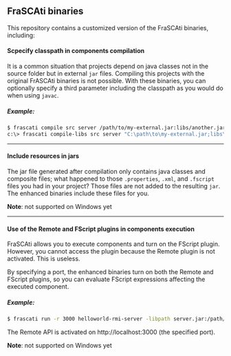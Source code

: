 ## FraSCAti binaries

This repository contains a customized version of the FraSCAti binaries, including:

#### Scpecify classpath in components compilation
It is a common situation that projects depend on java classes not in the source folder but in external `jar` files. Compiling this projects with the original FrASCAti binaries is not possible. With these binaries, you can optionally specify a third parameter including the classpath as you would do when using `javac`.

##### Example:
```bash
$ frascati compile src server /path/to/my-external.jar:libs/another.jar
c:\> frascati compile-libs src server "C:\path\to\my-external.jar;libs\another.jar"
```

---

#### Include resources in jars
The jar file generated after compilation only contains java classes and composite files; what happened to those `.properties`, `.xml`, and `.fscript` files you had in your project? Those files are not added to the resulting `jar`. The enhanced binaries include these files for you.

__Note__: not supported on Windows yet

---

#### Use of the Remote and FScript plugins in components execution
FraSCAti allows you to execute components and turn on the FScript plugin. However, you cannot access the plugin because the Remote plugin is not activated. This is useless.

By specifying a port, the enhanced binaries turn on both the Remote and FScript plugins, so you can evaluate FScript expressions affecting the executed component.

##### Example:
```bash
$ frascati run -r 3000 helloworld-rmi-server -libpath server.jar:/path/to/my-external.jar:libs/another.jar
```

The Remote API is activated on http://localhost:3000 (the specified port).

__Note__: not supported on Windows yet
